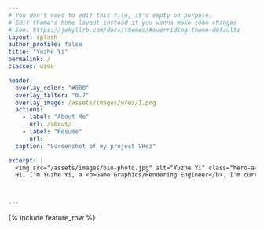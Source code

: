 ```yaml
---
# You don't need to edit this file, it's empty on purpose.
# Edit theme's home layout instead if you wanna make some changes
# See: https://jekyllrb.com/docs/themes/#overriding-theme-defaults
layout: splash
author_profile: false
title: "Yuzhe Yi"
permalink: / 
classes: wide

header:
  overlay_color: "#000"
  overlay_filter: "0.7"
  overlay_image: /assets/images/vrez/1.png
  actions:
    - label: "About Me"
      url: /about/
    - label: "Resume"
      url:
  caption: "Screenshot of my project VRez"

excerpt: |
  <img src="/assets/images/bio-photo.jpg" alt="Yuzhe Yi" class="hero-avatar">
  Hi, I'm Yuzhe Yi, a <b>Game Graphics/Rendering Engineer</b>. I'm currently pursuing my Master's degree in Computing Science at University of Alberta.



---
```


{% include feature_row %}